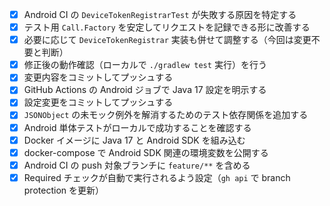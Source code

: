 - [x] Android CI の `DeviceTokenRegistrarTest` が失敗する原因を特定する
- [x] テスト用 `Call.Factory` を安定してリクエストを記録できる形に改善する
- [x] 必要に応じて `DeviceTokenRegistrar` 実装も併せて調整する（今回は変更不要と判断）
- [x] 修正後の動作確認（ローカルで `./gradlew test` 実行）を行う
- [x] 変更内容をコミットしてプッシュする
- [x] GitHub Actions の Android ジョブで Java 17 設定を明示する
- [x] 設定変更をコミットしてプッシュする
- [x] `JSONObject` の未モック例外を解消するためのテスト依存関係を追加する
- [x] Android 単体テストがローカルで成功することを確認する
- [x] Docker イメージに Java 17 と Android SDK を組み込む
- [x] docker-compose で Android SDK 関連の環境変数を公開する
- [x] Android CI の push 対象ブランチに `feature/**` を含める
- [x] Required チェックが自動で実行されるよう設定（`gh api` で branch protection を更新）
